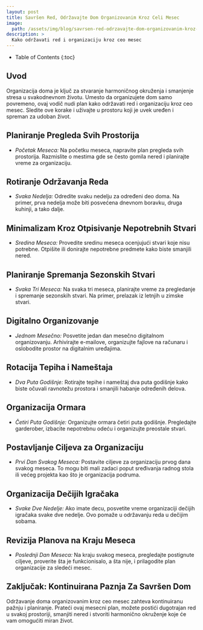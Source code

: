 ```yaml
---
layout: post
title: Savršen Red, Održavajte Dom Organizovanim Kroz Celi Mesec
image: 
  path: /assets/img/blog/savrsen-red-odrzavajte-dom-organizovanim-kroz-celi-mesec_dubinsko_pranje_ba.png
description: >
  Kako održavati red i organizaciju kroz ceo mesec
---
```



- Table of Contents
{:toc}


## Uvod

Organizacija doma je ključ za stvaranje harmoničnog okruženja i smanjenje stresa u svakodnevnom životu. Umesto da organizujete dom samo povremeno, ovaj vodič nudi plan kako održavati red i organizaciju kroz ceo mesec. Sledite ove korake i uživajte u prostoru koji je uvek uređen i spreman za udoban život.


## Planiranje Pregleda Svih Prostorija

  - *Početak Meseca:* Na početku meseca, napravite plan pregleda svih prostorija. Razmislite o mestima gde se često gomila nered i planirajte vreme za organizaciju.


## Rotiranje Održavanja Reda

  - *Svaka Nedelja:* Odredite svaku nedelju za određeni deo doma. Na primer, prva nedelja može biti posvećena dnevnom boravku, druga kuhinji, a tako dalje.


## Minimalizam Kroz Otpisivanje Nepotrebnih Stvari

  - *Sredina Meseca:* Provedite sredinu meseca ocenjujući stvari koje nisu potrebne. Otpišite ili donirajte nepotrebne predmete kako biste smanjili nered.


## Planiranje Spremanja Sezonskih Stvari

  - *Svaka Tri Meseca:* Na svaka tri meseca, planirajte vreme za pregledanje i spremanje sezonskih stvari. Na primer, prelazak iz letnjih u zimske stvari.


## Digitalno Organizovanje

  - *Jednom Mesečno:* Posvetite jedan dan mesečno digitalnom organizovanju. Arhivirajte e-mailove, organizujte fajlove na računaru i oslobodite prostor na digitalnim uređajima.


## Rotacija Tepiha i Nameštaja

  - *Dva Puta Godišnje:* Rotirajte tepihe i nameštaj dva puta godišnje kako biste očuvali ravnotežu prostora i smanjili habanje određenih delova.


## Organizacija Ormara

  - *Četiri Puta Godišnje:* Organizujte ormara četiri puta godišnje. Pregledajte garderober, izbacite nepotrebnu odeću i organizujte preostale stvari.


## Postavljanje Ciljeva za Organizaciju

  - *Prvi Dan Svakog Meseca:* Postavite ciljeve za organizaciju prvog dana svakog meseca. To mogu biti mali zadaci poput sređivanja radnog stola ili većeg projekta kao što je organizacija podruma.


## Organizacija Dečijih Igračaka

  - *Svake Dve Nedelje:* Ako imate decu, posvetite vreme organizaciji dečijih igračaka svake dve nedelje. Ovo pomaže u održavanju reda u dečijim sobama.


## Revizija Planova na Kraju Meseca

  - *Poslednji Dan Meseca:* Na kraju svakog meseca, pregledajte postignute ciljeve, proverite šta je funkcionisalo, a šta nije, i prilagodite plan organizacije za sledeći mesec.


## Zaključak: Kontinuirana Paznja Za Savršen Dom

Održavanje doma organizovanim kroz ceo mesec zahteva kontinuiranu pažnju i planiranje. Prateći ovaj mesecni plan, možete postići dugotrajan red u svakoj prostoriji, smanjiti nered i stvoriti harmonično okruženje koje će vam omogućiti miran život.